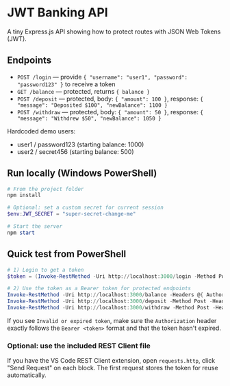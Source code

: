 # JWT Banking API

A tiny Express.js API showing how to protect routes with JSON Web Tokens (JWT).

## Endpoints

- `POST /login` — provide `{ "username": "user1", "password": "password123" }` to receive a token
- `GET /balance` — protected, returns `{ balance }`
- `POST /deposit` — protected, body: `{ "amount": 100 }`, response: `{ "message": "Deposited $100", "newBalance": 1100 }`
- `POST /withdraw` — protected, body: `{ "amount": 50 }`, response: `{ "message": "Withdrew $50", "newBalance": 1050 }`

Hardcoded demo users:

- user1 / password123 (starting balance: 1000)
- user2 / secret456 (starting balance: 500)

## Run locally (Windows PowerShell)

```powershell
# From the project folder
npm install

# Optional: set a custom secret for current session
$env:JWT_SECRET = "super-secret-change-me"

# Start the server
npm start
```

## Quick test from PowerShell

```powershell
# 1) Login to get a token
$token = (Invoke-RestMethod -Uri http://localhost:3000/login -Method Post -Body '{"username":"user1","password":"password123"}' -ContentType 'application/json').token

# 2) Use the token as a Bearer token for protected endpoints
Invoke-RestMethod -Uri http://localhost:3000/balance -Headers @{ Authorization = "Bearer $token" }
Invoke-RestMethod -Uri http://localhost:3000/deposit -Method Post -Headers @{ Authorization = "Bearer $token" } -Body '{"amount": 250}' -ContentType 'application/json'
Invoke-RestMethod -Uri http://localhost:3000/withdraw -Method Post -Headers @{ Authorization = "Bearer $token" } -Body '{"amount": 100}' -ContentType 'application/json'
```

If you see `Invalid or expired token`, make sure the `Authorization` header exactly follows the `Bearer <token>` format and that the token hasn't expired.

### Optional: use the included REST Client file

If you have the VS Code REST Client extension, open `requests.http`, click "Send Request" on each block. The first request stores the token for reuse automatically.

